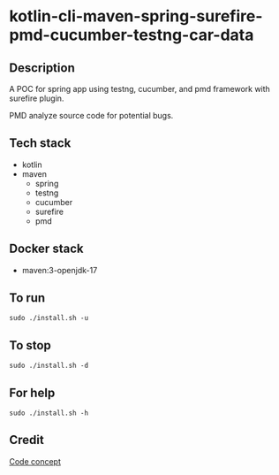# kotlin-cli-maven-spring-surefire-pmd-cucumber-testng-car-data

## Description
A POC for spring app using testng, cucumber,
and pmd framework with surefire plugin.

PMD analyze source code for potential bugs.

## Tech stack
- kotlin
- maven
  - spring
  - testng
  - cucumber
  - surefire
  - pmd

## Docker stack
- maven:3-openjdk-17

## To run
`sudo ./install.sh -u`

## To stop
`sudo ./install.sh -d`

## For help
`sudo ./install.sh -h`

## Credit
[Code concept](https://github.com/eugenp/tutorials/tree/master/testing-modules/testng)
